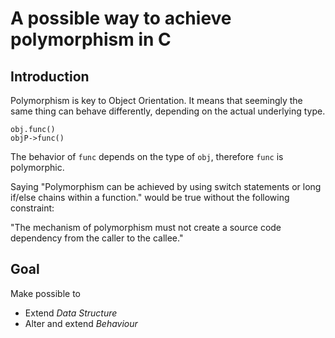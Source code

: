 # A possible way to achieve polymorphism in C

## Introduction

Polymorphism is key to Object Orientation. It means that seemingly the
same thing can behave differently, depending on the actual underlying
type.

```
obj.func()
objP->func()
```

The behavior of `func` depends on the type of `obj`, therefore `func` is
polymorphic.

Saying "Polymorphism can be achieved by using switch statements
or long if/else chains within a function." would be true without
the following constraint:

"The mechanism of polymorphism must not create a source code dependency
from the caller to the callee."


## Goal

Make possible to

- Extend _Data Structure_
- Alter and extend _Behaviour_
